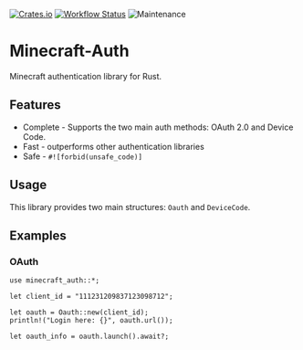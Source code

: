 [![Crates.io](https://img.shields.io/crates/v/minecraft-auth.svg?color=orange)](https://crates.io/crates/minecraft-auth)
[![Workflow Status](https://github.com/eveeifyeve/minecraft-auth/workflows/main/badge.svg)](https://github.com/eveeifyeve/minecraft-auth/actions?query=workflow%3A%22main%22)
![Maintenance](https://img.shields.io/badge/maintenance-activly--developed-brightgreen.svg)

# Minecraft-Auth

Minecraft authentication library for Rust.

## Features

- Complete - Supports the two main auth methods: OAuth 2.0 and Device Code.
- Fast - outperforms other authentication libraries
- Safe - `#![forbid(unsafe_code)]`

## Usage

This library provides two main structures: `Oauth` and `DeviceCode`.

## Examples

### OAuth

```rust,ignore
use minecraft_auth::*;

let client_id = "111231209837123098712";

let oauth = Oauth::new(client_id);
println!("Login here: {}", oauth.url());

let oauth_info = oauth.launch().await?;
```
